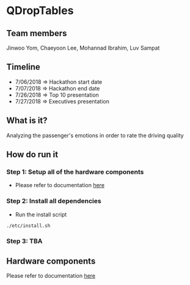 # QDropTables

## Team members 
Jinwoo Yom, Chaeyoon Lee, Mohannad Ibrahim, Luv Sampat

## Timeline
- 7/06/2018 => Hackathon start date
- 7/07/2018 => Hackathon end date
- 7/26/2018 => Top 10 presentation
- 7/27/2018 => Executives presentation

## What is it?
Analyzing the passenger's emotions in order to rate the driving quality

## How do run it

### Step 1: Setup all of the hardware components
- Please refer to documentation [here](hardware.md)

### Step 2: Install all dependencies
- Run the install script
```bash
./etc/install.sh
```

### Step 3: TBA

## Hardware components
Please refer to documentation [here](hardware.md)
